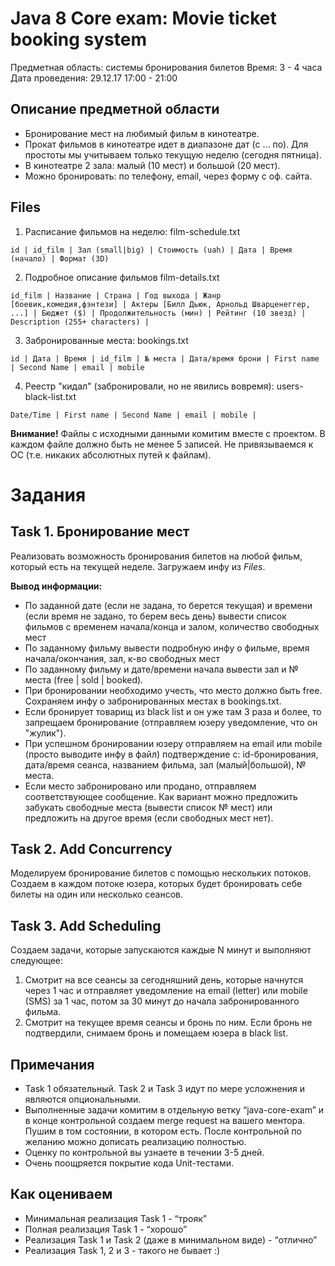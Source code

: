 # Java 8 Core exam: Movie ticket booking system
Предметная область: системы бронирования билетов
Время: 3 - 4 часа
Дата проведения: 29.12.17 17:00 - 21:00

## Описание предметной области
* Бронирование мест на любимый фильм в кинотеатре.
* Прокат фильмов в кинотеатре идет в диапазоне дат (с … по). Для простоты мы учитываем только текущую неделю (сегодня пятница).
* В кинотеатре 2 зала: малый (10 мест) и большой (20 мест).
* Можно бронировать: по телефону, email, через форму с оф. сайта.

## Files
1. Расписание фильмов на неделю: film-schedule.txt
```
id | id_film | Зал (small|big) | Стоимость (uah) | Дата | Время (начало) | Формат (3D)
```
2. Подробное описание фильмов film-details.txt
```
id_film | Название | Страна | Год выхода | Жанр [боевик,комедия,фэнтези] | Актеры [Билл Дьюк, Арнольд Шварценеггер, ...] | Бюджет ($) | Продолжительность (мин) | Рейтинг (10 звезд) | Description (255+ characters) |
```
3. Забронированные места: bookings.txt
```
id | Дата | Время | id_film | № места | Дата/время брони | First name | Second Name | email | mobile
```
4. Реестр "кидал" (забронировали, но не явились вовремя): users-black-list.txt
```
Date/Time | First name | Second Name | email | mobile |
```

**Внимание!** Файлы с исходными данными комитим вместе с проектом. В каждом файле должно быть не менее 5 записей. Не привязываемся к ОС (т.е. никаких абсолютных путей к файлам).

# Задания
## Task 1. Бронирование мест
Реализовать возможность бронирования билетов на любой фильм, который есть на текущей неделе. Загружаем инфу из *Files*.

**Вывод информации:**
* По заданной дате (если не задана, то берется текущая) и времени (если время не задано, то берем весь день) вывести список фильмов с временем начала/конца и залом, количество свободных мест
* По заданному фильму вывести подробную инфу о фильме, время начала/окончания, зал, к-во свободных мест
* По заданному фильму и дате/времени начала вывести зал и № места (free | sold | booked).
* При бронировании необходимо учесть, что место должно быть free. Сохраняем инфу о забронированных местах в bookings.txt.
* Если бронирует товарищ из black list и он уже там 3 раза и более, то запрещаем бронирование (отправляем юзеру уведомление, что он "жулик").
* При успешном бронировании юзеру отправляем на email или mobile (просто выводите инфу в файл) подтверждение с: id-бронирования, дата/время сеанса, названием фильма, зал (малый|большой), № места.
* Если место забронировано или продано, отправляем соответствующее сообщение. Как вариант можно предложить забукать свободные места (вывести список № мест) или предложить на другое время (если свободных мест нет).

## Task 2. Add Concurrency
Моделируем бронирование билетов с помощью нескольких потоков. Создаем в каждом потоке юзера, которых будет бронировать себе билеты на один или несколько сеансов.

## Task 3. Add Scheduling
Создаем задачи, которые запускаются каждые N минут и выполняют следующее:
1. Смотрит на все сеансы за сегодняшний день, которые начнутся через 1 час и отправляет уведомление на email (letter) или mobile (SMS) за 1 час, потом за 30 минут до начала забронированного фильма.
2. Смотрит на текущее время сеансы и бронь по ним. Если бронь не подтвердили, снимаем бронь и помещаем юзера в black list.

## Примечания
* Task 1 обязательный. Task 2 и Task 3 идут по мере усложнения и являются опциональными.
* Выполненные задачи комитим в отдельную ветку “java-core-exam” и в конце контрольной создаем merge request на вашего ментора. Пушим в том состоянии, в котором есть. После контрольной по желанию можно дописать реализацию полностью.
* Оценку по контрольной вы узнаете в течении 3-5 дней.
* Очень поощряется покрытие кода Unit-тестами.

## Как оцениваем
* Минимальная реализация Task 1 - “трояк”
* Полная реализация Task 1 - “хорошо”
* Реализация Task 1 и Task 2 (даже в минимальном виде) - “отлично”
* Реализация Task 1, 2 и 3 - такого не бывает :)